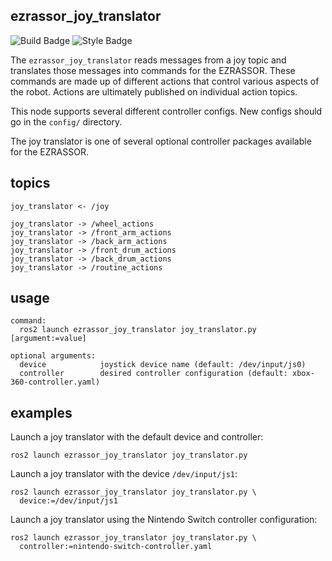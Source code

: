 ezrassor_joy_translator
---------------------
![Build Badge](https://github.com/FlaSpaceInst/ezrassor_joy_translator/workflows/Build/badge.svg) ![Style Badge](https://img.shields.io/badge/Code%20Style-black-000000.svg)

The `ezrassor_joy_translator` reads messages from a joy topic and translates those messages into commands for the EZRASSOR. These commands are made up of different actions that control various aspects of the robot. Actions are ultimately published on individual action topics.

This node supports several different controller configs. New configs should go in the `config/` directory.

The joy translator is one of several optional controller packages available for the EZRASSOR.

topics
------
```
joy_translator <- /joy

joy_translator -> /wheel_actions
joy_translator -> /front_arm_actions
joy_translator -> /back_arm_actions
joy_translator -> /front_drum_actions
joy_translator -> /back_drum_actions
joy_translator -> /routine_actions
```

usage
-----
```
command:
  ros2 launch ezrassor_joy_translator joy_translator.py [argument:=value]

optional arguments:
  device            joystick device name (default: /dev/input/js0)
  controller        desired controller configuration (default: xbox-360-controller.yaml)
```

examples
--------
Launch a joy translator with the default device and controller:
```
ros2 launch ezrassor_joy_translator joy_translator.py
```

Launch a joy translator with the device `/dev/input/js1`:
```
ros2 launch ezrassor_joy_translator joy_translator.py \
  device:=/dev/input/js1
```

Launch a joy translator using the Nintendo Switch controller configuration:
```
ros2 launch ezrassor_joy_translator joy_translator.py \
  controller:=nintendo-switch-controller.yaml
```
